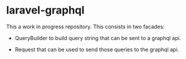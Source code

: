 # laravel-graphql

This a work in progress repository.
This consists in two facades:

 - QueryBuilder to build query string that can be sent to a graphql api.
 
 - Request that can be used to send those queries to the graphql api.
